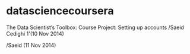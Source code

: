 datasciencecoursera
===================

The Data Scientist’s Toolbox: Course Project: Setting up accounts
/Saeid Cedighi 1'(10 Nov 2014)

/Saeid (11 Nov 2014)
